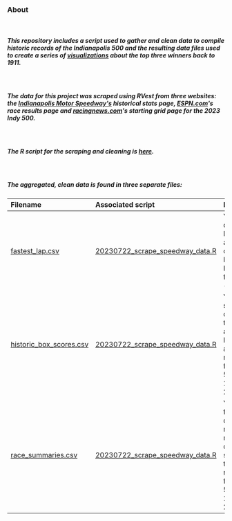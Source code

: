 ### About

<br>

##### This repository includes a script used to gather and clean data to compile historic records of the Indianapolis 500 and the resulting data files used to create a series of [visualizations](https://www.tedschurter.com/data/indianapolis-500) about the top three winners back to 1911.

<br>

##### The data for this project was scraped using RVest from three websites: the [Indianapolis Motor Speedway's](https://www.indianapolismotorspeedway.com/events/indy500/history/historical-stats/race-stats/race-results/2023) historical stats page, [ESPN.com](https://www.espn.com/racing/results/_/series/indycar)'s race results page and [racingnews.com](https://racingnews365.com/starting-grid-for-the-2023-indy-500)'s starting grid page for the 2023 Indy 500. 

<br>

##### The R script for the scraping and cleaning is [here](https://github.com/tedschurter/Indy_500/blob/main/scripts/20230722_scrape_speedway_data.R).

<br>

##### The aggregated, clean data is found in three separate files:


**Filename** | **Associated script** | **Description** 
:---|:---|:---|
[fastest_lap.csv](https://github.com/tedschurter/Indy_500/blob/main/clean_data/fastest_lap.csv)|[20230722_scrape_speedway_data.R](https://github.com/tedschurter/Indy_500/blob/main/scripts/20230722_scrape_speedway_data.R)|Year, car, driver, lap, lap time and speed of fastest laps for Indy 500's from 1951 - 2022.
[historic_box_scores.csv](https://github.com/tedschurter/Indy_500/blob/main/clean_data/historic_box_scores.csv)|[20230722_scrape_speedway_data.R](https://github.com/tedschurter/Indy_500/blob/main/scripts/20230722_scrape_speedway_data.R)|Year, finish, start, car, driver, team, make and model, laps, status and prize money data for Indy 500's from 1911 - 2023.
[race_summaries.csv](https://github.com/tedschurter/Indy_500/blob/main/clean_data/race_summaries.csv)|[20230722_scrape_speedway_data.R](https://github.com/tedschurter/Indy_500/blob/main/scripts/20230722_scrape_speedway_data.R)|Year, start, finish, car, driver, make and model, qualifying speed, race time and race speed for Indy 500's from 1911 to 2022.


